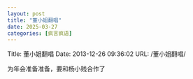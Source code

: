 ```yaml
---
layout: post
title: "董小姐翻唱"
date: 2025-03-27
categories: [疯言疯语]
---
```


Title: 董小姐翻唱
Date: 2013-12-26 09:36:02
URL: /董小姐翻唱/



为年会准备准备，要和杨小贱合作了